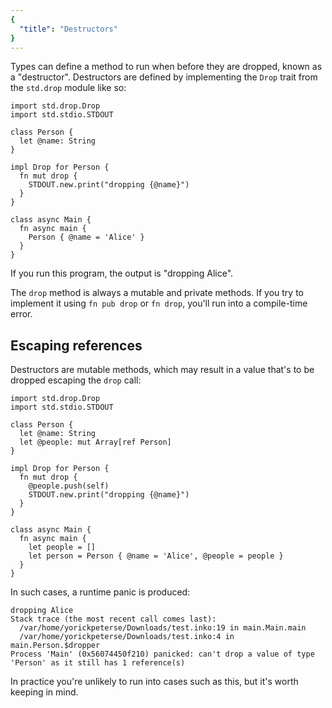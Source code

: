 ```yaml
---
{
  "title": "Destructors"
}
---
```


Types can define a method to run when before they are dropped, known as a
"destructor". Destructors are defined by implementing the `Drop` trait from the
`std.drop` module like so:

```inko
import std.drop.Drop
import std.stdio.STDOUT

class Person {
  let @name: String
}

impl Drop for Person {
  fn mut drop {
    STDOUT.new.print("dropping {@name}")
  }
}

class async Main {
  fn async main {
    Person { @name = 'Alice' }
  }
}
```

If you run this program, the output is "dropping Alice".

The `drop` method is always a mutable and private methods. If you try to
implement it using `fn pub drop` or `fn drop`, you'll run into a compile-time
error.

## Escaping references

Destructors are mutable methods, which may result in a value that's to be
dropped escaping the `drop` call:

```inko
import std.drop.Drop
import std.stdio.STDOUT

class Person {
  let @name: String
  let @people: mut Array[ref Person]
}

impl Drop for Person {
  fn mut drop {
    @people.push(self)
    STDOUT.new.print("dropping {@name}")
  }
}

class async Main {
  fn async main {
    let people = []
    let person = Person { @name = 'Alice', @people = people }
  }
}
```

In such cases, a runtime panic is produced:

```
dropping Alice
Stack trace (the most recent call comes last):
  /var/home/yorickpeterse/Downloads/test.inko:19 in main.Main.main
  /var/home/yorickpeterse/Downloads/test.inko:4 in main.Person.$dropper
Process 'Main' (0x56074450f210) panicked: can't drop a value of type 'Person' as it still has 1 reference(s)
```

In practice you're unlikely to run into cases such as this, but it's worth
keeping in mind.
